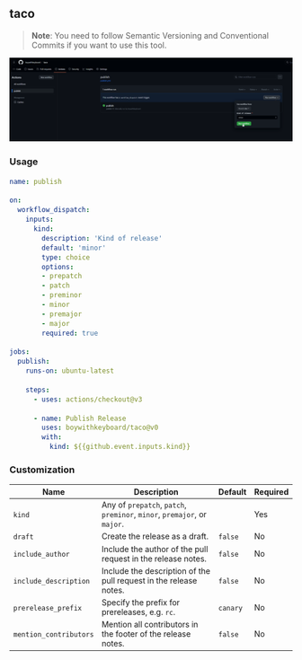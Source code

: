 ## taco

> **Note**: You need to follow Semantic Versioning and Conventional Commits if
> you want to use this tool.

![Demo](demo.png)

### Usage

```yml
name: publish

on:
  workflow_dispatch:
    inputs:
      kind:
        description: 'Kind of release'
        default: 'minor'
        type: choice
        options:
        - prepatch
        - patch
        - preminor
        - minor
        - premajor
        - major
        required: true

jobs:
  publish:
    runs-on: ubuntu-latest

    steps:
      - uses: actions/checkout@v3

      - name: Publish Release
        uses: boywithkeyboard/taco@v0
        with:
          kind: ${{github.event.inputs.kind}}
```

### Customization

| Name                   | Description                                                              | Default  | Required |
| ---------------------- | ------------------------------------------------------------------------ | -------- | -------- |
| `kind`                 | Any of `prepatch`, `patch`, `preminor`, `minor`, `premajor`, or `major`. |          | Yes      |
| `draft`                | Create the release as a draft.                                           | `false`  | No       |
| `include_author`       | Include the author of the pull request in the release notes.             | `false`  | No       |
| `include_description`  | Include the description of the pull request in the release notes.        | `false`  | No       |
| `prerelease_prefix`    | Specify the prefix for prereleases, e.g. `rc`.                           | `canary` | No       |
| `mention_contributors` | Mention all contributors in the footer of the release notes.             | `false`  | No       |
